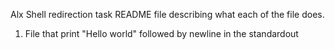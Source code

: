 Alx Shell redirection task README file describing what each of the file does.
1. File that print "Hello world" followed by newline in the standardout
